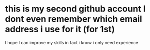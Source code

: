# this is my second github account I dont even remember which email address i use for it (for 1st)
I hope I can improve my skills in fact i know i only need experience
